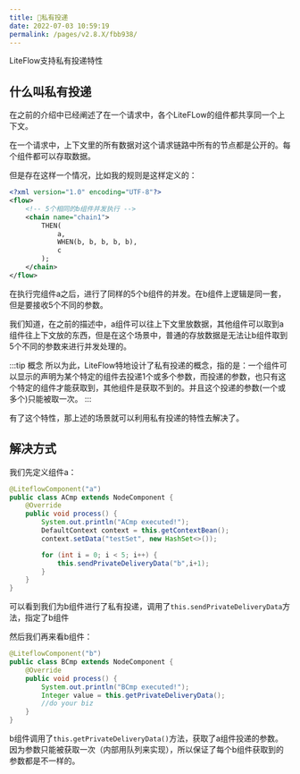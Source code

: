 ```yaml
---
title: 🍕私有投递
date: 2022-07-03 10:59:19
permalink: /pages/v2.8.X/fbb938/
---
```


LiteFlow支持私有投递特性


## 什么叫私有投递

在之前的介绍中已经阐述了在一个请求中，各个LiteFLow的组件都共享同一个上下文。

在一个请求中，上下文里的所有数据对这个请求链路中所有的节点都是公开的。每个组件都可以存取数据。

但是存在这样一个情况，比如我的规则是这样定义的：

```xml
<?xml version="1.0" encoding="UTF-8"?>
<flow>
    <!-- 5个相同的b组件并发执行 -->
    <chain name="chain1">
        THEN(
            a,
            WHEN(b, b, b, b, b),
            c
        );
    </chain>
</flow>
```

在执行完组件a之后，进行了同样的5个b组件的并发。在b组件上逻辑是同一套，但是要接收5个不同的参数。

我们知道，在之前的描述中，a组件可以往上下文里放数据，其他组件可以取到a组件往上下文放的东西，但是在这个场景中，普通的存放数据是无法让b组件取到5个不同的参数来进行并发处理的。


:::tip 概念
所以为此，LiteFlow特地设计了私有投递的概念，指的是：一个组件可以显示的声明为某个特定的组件去投递1个或多个参数，而投递的参数，也只有这个特定的组件才能获取到，其他组件是获取不到的。并且这个投递的参数(一个或多个)只能被取一次。
:::


有了这个特性，那上述的场景就可以利用私有投递的特性去解决了。



## 解决方式

我们先定义组件a：

```java
@LiteflowComponent("a")
public class ACmp extends NodeComponent {
	@Override
	public void process() {
		System.out.println("ACmp executed!");
		DefaultContext context = this.getContextBean();
		context.setData("testSet", new HashSet<>());

		for (int i = 0; i < 5; i++) {
			this.sendPrivateDeliveryData("b",i+1);
		}
	}
}
```

可以看到我们为b组件进行了私有投递，调用了`this.sendPrivateDeliveryData`方法，指定了b组件



然后我们再来看b组件：

```java
@LiteflowComponent("b")
public class BCmp extends NodeComponent {
	@Override
	public void process() {
		System.out.println("BCmp executed!");
		Integer value = this.getPrivateDeliveryData();
		//do your biz
	}
}
```

b组件调用了`this.getPrivateDeliveryData()`方法，获取了a组件投递的参数。因为参数只能被获取一次（内部用队列来实现），所以保证了每个b组件获取到的参数都是不一样的。